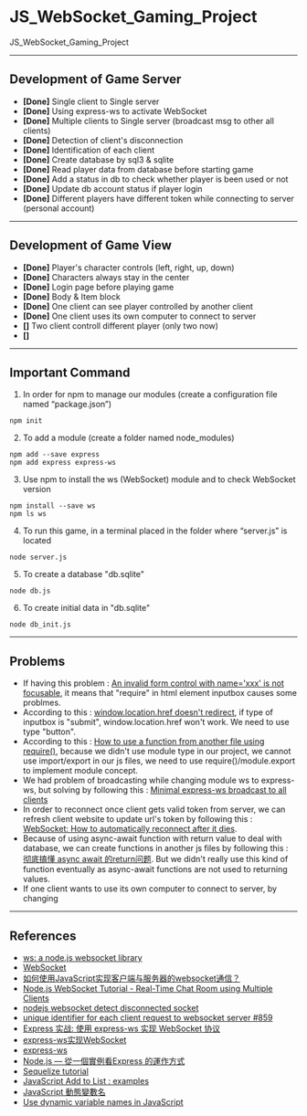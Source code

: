 # JS_WebSocket_Gaming_Project
JS_WebSocket_Gaming_Project

---
## Development of Game Server
- **[Done]** Single client to Single server
- **[Done]** Using express-ws to activate WebSocket
- **[Done]** Multiple clients to Single server (broadcast msg to other all clients)
- **[Done]** Detection of client's disconnection
- **[Done]** Identification of each client
- **[Done]** Create database by sql3 & sqlite
- **[Done]** Read player data from database before starting game
- **[Done]** Add a status in db to check whether player is been used or not
- **[Done]** Update db account status if player login
- **[Done]** Different players have different token while connecting to server (personal account)

---
## Development of Game View
- **[Done]** Player's character controls (left, right, up, down)
- **[Done]** Characters always stay in the center
- **[Done]** Login page before playing game
- **[Done]** Body & Item block
- **[Done]** One client can see player controlled by another client
- **[Done]** One client uses its own computer to connect to server
- **[]** Two client controll different player (only two now)
- **[]** 

---
## Important Command
1. In order for npm to manage our modules (create a configuration file named “package.json”)
```
npm init
```
2. To add a module (create a folder named node_modules)
```
npm add --save express
npm add express express-ws
```
3. Use npm to install the ws (WebSocket) module and to check WebSocket version
```
npm install --save ws
npm ls ws
```
4. To run this game, in a terminal placed in the folder where “server.js” is located
```
node server.js
```
5. To create a database "db.sqlite"
```
node db.js
```
6. To create initial data in "db.sqlite"
```
node db_init.js
```

---
## Problems
- If having this problem : [An invalid form control with name='xxx' is not focusable](https://blog.csdn.net/zstkst/article/details/48677427), it means that "require" in html element inputbox causes some problmes.
- According to this : [window.location.href doesn't redirect](https://stackoverflow.com/questions/15759020/window-location-href-doesnt-redirect), if type of inputbox is "submit", window.location.href won't work. We need to use type "button".
- According to this : [How to use a function from another file using require()](https://stackoverflow.com/questions/36511508/how-to-use-a-function-from-another-file-using-require), because we didn't use module type in our project, we cannot use import/export in our js files, we need to use require()/module.export to implement module concept.
- We had problem of broadcasting while changing module ws to express-ws, but solving by following this : [Minimal express-ws broadcast to all clients](https://github.com/timlin0307/JS_WebSocket_Gaming_Project/edit/main/README.md)
- In order to reconnect once client gets valid token from server, we can refresh client website to update url's token by following this : [WebSocket: How to automatically reconnect after it dies](https://stackoverflow.com/questions/22431751/websocket-how-to-automatically-reconnect-after-it-dies).
- Because of using async-await function with return value to deal with database, we can create functions in another js files by following this : [彻底搞懂 async await 的return问题](https://blog.csdn.net/clli_Chain/article/details/106412207). But we didn't really use this kind of function eventually as async-await functions are not used to returning values.
- If one client wants to use its own computer to connect to server, by changing

---
## References
- [ws: a node.js websocket library](https://github.com/FlorianBELLAZOUZ/ws/tree/KeepAlive)
- [WebSocket](https://javascript.info/websocket#:~:text=WebSocket%201%20A%20simple%20example%20To%20open%20a,...%207%20Chat%20example%20...%208%20Summary%20)
- [如何使用JavaScript实现客户端与服务器的websocket通信？](https://zhuanlan.zhihu.com/p/97336307)
- [Node.js WebSocket Tutorial - Real-Time Chat Room using Multiple Clients](https://dev.to/karlhadwen/node-js-websocket-tutorial-real-time-chat-room-using-multiple-clients-24ad)
- [nodejs websocket detect disconnected socket](https://stackoverflow.com/questions/35503895/nodejs-websocket-detect-disconnected-socket)
- [unique identifier for each client request to websocket server #859](https://github.com/websockets/ws/issues/859)
- [Express 实战: 使用 express-ws 实现 WebSocket 协议](https://blog.csdn.net/weixin_44691608/article/details/110646361)
- [express-ws实现WebSocket](https://www.jianshu.com/p/8b10c2b858db)
- [express-ws](https://www.npmjs.com/package/express-ws)
- [Node.js — 從一個實例看Express 的運作方式](https://medium.com/web-design-zone/%E5%BE%9Enode-js-%E5%BE%9E%E4%B8%80%E5%80%8B%E5%AF%A6%E4%BE%8B%E7%9C%8Bexpress-%E7%9A%84%E9%81%8B%E4%BD%9C%E6%96%B9%E5%BC%8F-7c61cdd477f5)
- [Sequelize tutorial](https://zetcode.com/javascript/sequelize/)
- [JavaScript Add to List : examples](https://codesource.io/javascript-add-to-list-examples/)
- [JavaScript 動態變數名](https://www.delftstack.com/zh-tw/howto/javascript/javascript-dynamic-variable-name/)
- [Use dynamic variable names in JavaScript](https://stackoverflow.com/questions/5117127/use-dynamic-variable-names-in-javascript)
